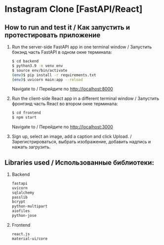 # Instagram Clone [FastAPI/React]

## How to run and test it / Как запустить и протестировать приложение

1. Run the server-side FastAPI app in one terminal window / Запустить бэкэнд часть FastAPI в одном окне терминала:

    ```sh
    $ cd backend
    $ python3.9 -m venv env
    $ source env/bin/activate
    (env)$ pip install -r requirements.txt
    (env)$ uvicorn main:app --reload
    ```

    Navigate to / Перейдите по [http://localhost:8000](http://localhost:8000)

2. Run the client-side React app in a different terminal window / Запустить фронтэнд часть React во втором окне терминала:

    ```sh
    $ cd frontend
    $ npm start
    ```

    Navigate to / Перейдите по [http://localhost:3000](http://localhost:3000)
    
3. Sign up, select an image, add a caption and click Upload. / Зарегистрироваться, выбрать изображение, добавить надпись и нажать загрузить.

## Libraries used / Использованные библиотеки:

1. Backend
     ```sh
    fastapi
    uvicorn
    sqlalchemy
    passlib
    bcrypt
    python-multipart
    aiofiles
    python-jose
    ```
2. Frontend
    ```sh
    react.js
    material-ui/core
    ```
   
